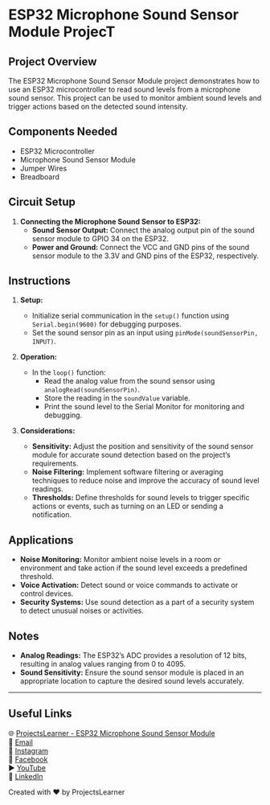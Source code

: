 # ESP32 Microphone Sound Sensor Module ProjecT

## Project Overview
The ESP32 Microphone Sound Sensor Module project demonstrates how to use an ESP32 microcontroller to read sound levels from a microphone sound sensor. This project can be used to monitor ambient sound levels and trigger actions based on the detected sound intensity.

## Components Needed
- ESP32 Microcontroller
- Microphone Sound Sensor Module
- Jumper Wires
- Breadboard

## Circuit Setup
1. **Connecting the Microphone Sound Sensor to ESP32:**
   - **Sound Sensor Output:** Connect the analog output pin of the sound sensor module to GPIO 34 on the ESP32.
   - **Power and Ground:** Connect the VCC and GND pins of the sound sensor module to the 3.3V and GND pins of the ESP32, respectively.

## Instructions
1. **Setup:**
   - Initialize serial communication in the `setup()` function using `Serial.begin(9600)` for debugging purposes.
   - Set the sound sensor pin as an input using `pinMode(soundSensorPin, INPUT)`.

2. **Operation:**
   - In the `loop()` function:
     - Read the analog value from the sound sensor using `analogRead(soundSensorPin)`.
     - Store the reading in the `soundValue` variable.
     - Print the sound level to the Serial Monitor for monitoring and debugging.

3. **Considerations:**
   - **Sensitivity:** Adjust the position and sensitivity of the sound sensor module for accurate sound detection based on the project’s requirements.
   - **Noise Filtering:** Implement software filtering or averaging techniques to reduce noise and improve the accuracy of sound level readings.
   - **Thresholds:** Define thresholds for sound levels to trigger specific actions or events, such as turning on an LED or sending a notification.

## Applications
- **Noise Monitoring:** Monitor ambient noise levels in a room or environment and take action if the sound level exceeds a predefined threshold.
- **Voice Activation:** Detect sound or voice commands to activate or control devices.
- **Security Systems:** Use sound detection as a part of a security system to detect unusual noises or activities.

## Notes
- **Analog Readings:** The ESP32’s ADC provides a resolution of 12 bits, resulting in analog values ranging from 0 to 4095.
- **Sound Sensitivity:** Ensure the sound sensor module is placed in an appropriate location to capture the desired sound levels accurately.

---

## Useful Links
🌐 [ProjectsLearner - ESP32 Microphone Sound Sensor Module](https://projectslearner.com/learn/esp32-microphone-sound-sensor)  
📧 [Email](mailto:projectslearner@gmail.com)  
📸 [Instagram](https://www.instagram.com/projectslearner/)  
📘 [Facebook](https://www.facebook.com/projectslearner)  
▶️ [YouTube](https://www.youtube.com/@ProjectsLearner)  
📘 [LinkedIn](https://www.linkedin.com/in/projectslearner)

Created with ❤️ by ProjectsLearner

